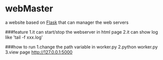 webMaster
=========

a website based on [Flask](https://github.com/mitsuhiko/flask) that can manager the web servers

###feature
1.it can start/stop the webserver in html page 
2.it can show log like 'tail -f xxx.log' 

###how to run
1.change the path variable in worker.py
2.python worker.py
3.view page http://127.0.0.1:5000


